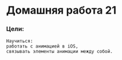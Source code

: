 # Домашняя работа 21

### Цели:
    Научиться:
    работать с анимацией в iOS,
    связывать элементы анимации между собой.
